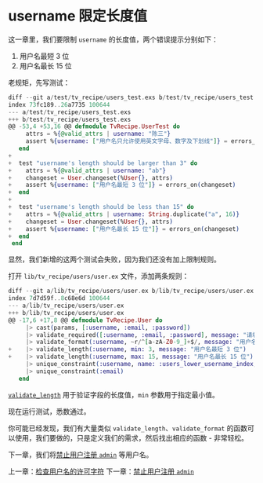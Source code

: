 # username 限定长度值

这一章里，我们要限制 `username` 的长度值，两个错误提示分别如下：

1. 用户名最短 3 位
2. 用户名最长 15 位

老规矩，先写测试：

```elixir
diff --git a/test/tv_recipe/users_test.exs b/test/tv_recipe/users_test.exs
index 73fc189..26a7735 100644
--- a/test/tv_recipe/users_test.exs
+++ b/test/tv_recipe/users_test.exs
@@ -53,4 +53,16 @@ defmodule TvRecipe.UserTest do
     attrs = %{@valid_attrs | username: "陈三"}
     assert %{username: ["用户名只允许使用英文字母、数字及下划线"]} = errors_on(%User{}, attrs)
   end
+
+  test "username's length should be larger than 3" do
+    attrs = %{@valid_attrs | username: "ab"}
+    changeset = User.changeset(%User{}, attrs)
+    assert %{username: ["用户名最短 3 位"]} = errors_on(changeset)
+  end
+
+  test "username's length should be less than 15" do
+    attrs = %{@valid_attrs | username: String.duplicate("a", 16)}
+    changeset = User.changeset(%User{}, attrs)
+    assert %{username: ["用户名最长 15 位"]} = errors_on(changeset)
+  end
 end
```

显然，我们新增的这两个测试会失败，因为我们还没有加上限制规则。

打开 `lib/tv_recipe/users/user.ex` 文件，添加两条规则：

```elixir
diff --git a/lib/tv_recipe/users/user.ex b/lib/tv_recipe/users/user.ex
index 7d7d59f..8c68e6d 100644
--- a/lib/tv_recipe/users/user.ex
+++ b/lib/tv_recipe/users/user.ex
@@ -17,6 +17,8 @@ defmodule TvRecipe.User do
     |> cast(params, [:username, :email, :password])
     |> validate_required([:username, :email, :password], message: "请填写")
     |> validate_format(:username, ~r/^[a-zA-Z0-9_]+$/, message: "用户名只允许使用英文字母、数字及下划线")
+    |> validate_length(:username, min: 3, message: "用户名最短 3 位")
+    |> validate_length(:username, max: 15, message: "用户名最长 15 位")
     |> unique_constraint(:username, name: :users_lower_username_index, message: "用户名已被人占用")
     |> unique_constraint(:email)
   end
```
[`validate_length`](https://hexdocs.pm/ecto/Ecto.Changeset.html#validate_length/3) 用于验证字段的长度值，`min` 参数用于指定最小值。

现在运行测试，悉数通过。

你可能已经发现，我们有大量类似 `validate_length`、`validate_format` 的函数可以使用，我们要做的，只是定义我们的需求，然后找出相应的函数 - 非常轻松。

下一章，我们将[禁止用户注册 `admin`](/04-user-register/05-username-exclude.md) 等用户名。


上一章：[检查用户名的许可字符](/04-user-register/03-username-format.md)
下一章：[禁止用户注册 `admin`](/04-user-register/05-username-exclude.md)

